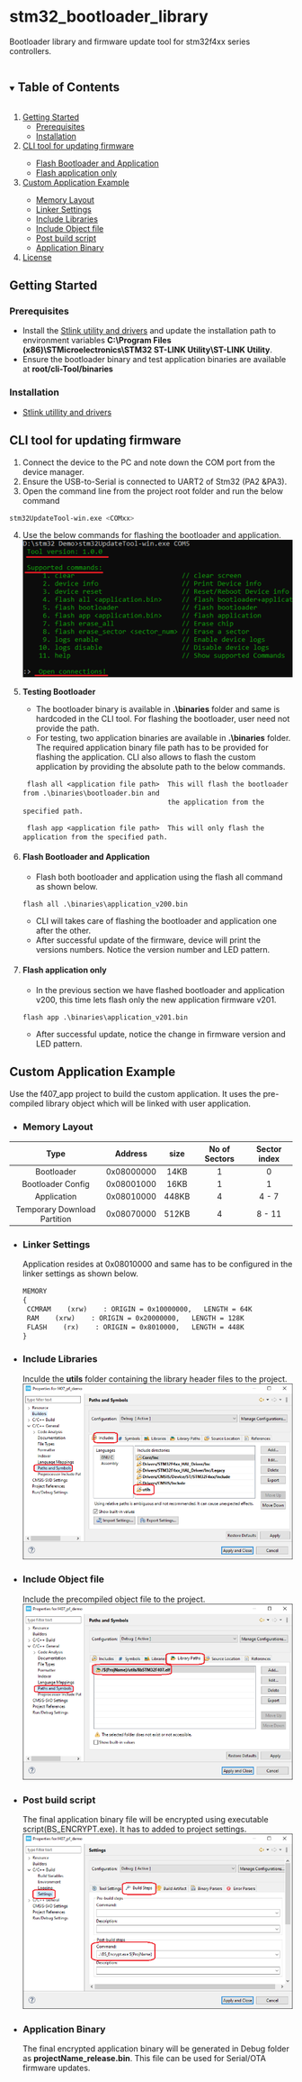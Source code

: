 # stm32_bootloader_library
Bootloader library and firmware update tool for stm32f4xx series controllers.

<!-- TABLE OF CONTENTS -->
<details open="open">
  <summary><h2 style="display: inline-block">Table of Contents</h2></summary>
  <ol>
    <li>
      <a href="#getting-started">Getting Started</a>
      <ul>
        <li><a href="#prerequisites">Prerequisites</a></li>
        <li><a href="#installation">Installation</a></li>
      </ul>
    </li>
    <li><a href="#cli-tool-for-updating-firmware">CLI tool for updating firmware</a></li>
      <ul>
        <li><a href="#flash-bootloader-and-application">Flash Bootloader and Application</a></li>
        <li><a href="#flash-application-only">Flash application only</a></li>
      </ul>
    <li><a href="#custom-application-example">Custom Application Example</a></li>
      <ul>
        <li><a href="#memory-layout">Memory Layout</a></li>
        <li><a href="#linker-settings">Linker Settings</a></li>
        <li><a href="#include-libraries">Include Libraries</a></li>
        <li><a href="#include-object-file">Include Object file</a></li>
        <li><a href="#post-build-script">Post build script</a></li>
        <li><a href="#application-binary">Application Binary</a></li>        
      </ul>
    <li><a href="#license">License</a></li>
  </ol>
</details>




<!-- GETTING STARTED -->
## Getting Started

### Prerequisites

* Install the [Stlink utility and drivers](https://github.com/SaheblalBagwan/stlink-utility-and-drivers) and update the installation path to environment variables <b>C:\Program Files (x86)\STMicroelectronics\STM32 ST-LINK Utility\ST-LINK Utility</b>.
* Ensure the bootloader binary and test application binaries are available at <b>root/cli-Tool/binaries</b>

### Installation

* [Stlink utillity and drivers](https://github.com/SaheblalBagwan/stlink-utility-and-drivers)


<!-- CLI -->
## CLI tool for updating firmware
1. Connect the device to the PC and note down the COM port from the device manager. 
2. Ensure the USB-to-Serial is connected to UART2 of Stm32 (PA2 &PA3).
3. Open the command line from the project root folder and run the below command
  ```` sh
  stm32UpdateTool-win.exe <COMxx>
  ```` 
4. Use the below commands for flashing the bootloader and application.
  ![image](images/stm32_tool_info.png)
  
5. **Testing Bootloader**
   * The bootloader binary is available in **.\binaries** folder and same is hardcoded in the CLI tool. For flashing the bootloader, user need not provide the path. 
   * For testing, two application binaries are available in **.\binaries** folder. The required application binary file path has to be provided for flashing the application. CLI also allows to flash the custom application by providing the absolute path to the below commands.
   ````    
    flash all <application file path>  This will flash the bootloader from .\binaries\bootloader.bin and
                                       the application from the specified path.
   ```` 
   ```` 
    flash app <application file path>  This will only flash the application from the specified path.
   ````
 6. #### Flash Bootloader and Application
     * Flash both bootloader and application using the flash all command as shown below.
     ````  
     flash all .\binaries\application_v200.bin
     ````  
     * CLI will takes care of flashing the bootloader and application one after the other.
     * After successful update of the firmware, device will print the versions numbers. Notice the version number and LED pattern.


  7. #### Flash application only
     * In the previous section we have flashed bootloader and application v200, this time lets flash only the new application firmware v201.
     ````  
     flash app .\binaries\application_v201.bin
     ````  
     * After successful update, notice the change in firmware version and LED pattern.
     
  
  <!-- Custom Application example -->
## Custom Application Example
Use the f407_app project to build the custom application. It uses the pre-compiled library object which will be linked with user application.

- ### Memory Layout

| Type | Address |	size	| No of Sectors |	Sector index |
| :---: | :---: | :---: | :---: | :---: |
| Bootloader |	0x08000000 | 14KB	| 1	| 0 |
| Bootloader Config |	0x08001000 |	16KB |	1 |	1 |
| Application	| 0x08010000 |	448KB |	4 |	4 - 7 |
| Temporary Download Partition	| 0x08070000 |	512KB |	4 |	8 - 11 |

- ### Linker Settings
  Application resides at 0x08010000 and same has to be configured in the linker settings as shown below.
  ````
  MEMORY
  {
   CCMRAM    (xrw)    : ORIGIN = 0x10000000,   LENGTH = 64K
   RAM    (xrw)    : ORIGIN = 0x20000000,   LENGTH = 128K
   FLASH    (rx)    : ORIGIN = 0x8010000,   LENGTH = 448K
  }
  ````
- ### Include Libraries
  Inculde the **utils** folder containing the library header files to the project. 
  ![image](images/stm32_includes.png)
  
- ### Include Object file
  Include the precompiled object file to the project.
  ![image](images/stm32_library_path.png)
  
- ### Post build script
  The final application binary file will be encrypted using executable script(BS_ENCRYPT.exe). It has to added to project settings.
  ![image](images/stm32_post_build.png)
  
- ### Application Binary
  The final encrypted application binary will be generated in Debug folder as **projectName_release.bin**. This file can be used for Serial/OTA firmware updates.






